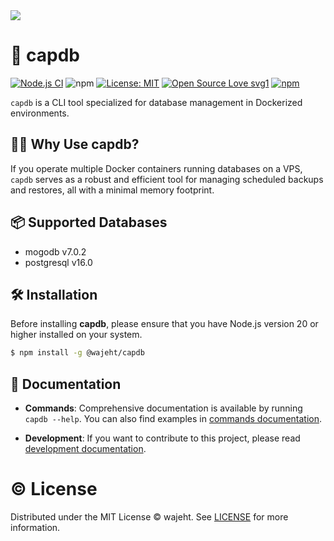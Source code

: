 <img src="https://raw.githubusercontent.com/wajeht/capdb/main/.github/image.png" />

# 💾 capdb

[![Node.js CI](https://github.com/wajeht/capdb/actions/workflows/ci.yml/badge.svg?branch=main)](https://github.com/wajeht/capdb/actions/workflows/ci.yml) ![npm](https://img.shields.io/npm/dw/%40wajeht%2Fcapdb)
[![License: MIT](https://img.shields.io/badge/License-MIT-blue.svg)](https://github.com/wajeht/type/blob/main/LICENSE) [![Open Source Love svg1](https://badges.frapsoft.com/os/v1/open-source.svg?v=103)](https://github.com/wajeht/capdb) [![npm](https://img.shields.io/npm/v/%40wajeht%2Fcapdb)](https://www.npmjs.com/package/@wajeht/capdb)

`capdb` is a CLI tool specialized for database management in Dockerized environments.

## 🤦‍♂️ Why Use capdb?

If you operate multiple Docker containers running databases on a VPS, `capdb` serves as a robust and efficient tool for managing scheduled backups and restores, all with a minimal memory footprint.

## 📦 Supported Databases

- mogodb v7.0.2
- postgresql v16.0

## 🛠️ Installation

Before installing **capdb**, please ensure that you have Node.js version 20 or higher installed on your system.

```bash
$ npm install -g @wajeht/capdb
```

## 📖 Documentation

- **Commands**: Comprehensive documentation is available by running `capdb --help`. You can also find examples in [commands documentation](./docs/manual.md).

- **Development**: If you want to contribute to this project, please read [development documentation](./docs/development.md).

# © License

Distributed under the MIT License © wajeht. See [LICENSE](./LICENSE) for more information.

